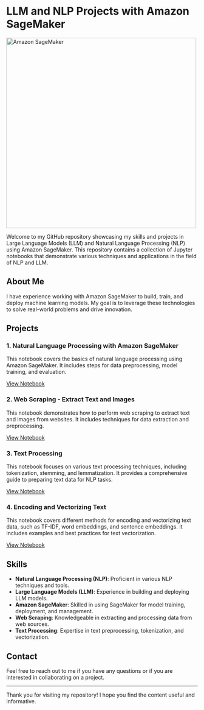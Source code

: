 # LLM and NLP Projects with Amazon SageMaker

<img src="https://github.com/CatelloTheDataProjectManager/NLP-with-SageMaker/blob/main/Amazon%20SageMaker.jpg" alt="Amazon SageMaker" width="500"/>

Welcome to my GitHub repository showcasing my skills and projects in Large Language Models (LLM) and Natural Language Processing (NLP) using Amazon SageMaker. This repository contains a collection of Jupyter notebooks that demonstrate various techniques and applications in the field of NLP and LLM.

## About Me

I have experience working with Amazon SageMaker to build, train, and deploy machine learning models. My goal is to leverage these technologies to solve real-world problems and drive innovation.

## Projects

### 1. Natural Language Processing with Amazon SageMaker

This notebook covers the basics of natural language processing using Amazon SageMaker. It includes steps for data preprocessing, model training, and evaluation.

[View Notebook](https://github.com/CatelloTheDataProjectManager/LLM-SageMaker/blob/main/Natural%20Language%20Processing%20with%20Amazon%20SageMaker.ipynb)

### 2. Web Scraping - Extract Text and Images

This notebook demonstrates how to perform web scraping to extract text and images from websites. It includes techniques for data extraction and preprocessing.

[View Notebook](https://github.com/CatelloTheDataProjectManager/LLM-SageMaker/blob/main/Web%20Scrapping%20-%20Extract%20Text%20and%20Images.ipynb)

### 3. Text Processing

This notebook focuses on various text processing techniques, including tokenization, stemming, and lemmatization. It provides a comprehensive guide to preparing text data for NLP tasks.

[View Notebook](https://github.com/CatelloTheDataProjectManager/LLM-SageMaker/blob/main/Text%20Processing.ipynb)

### 4. Encoding and Vectorizing Text

This notebook covers different methods for encoding and vectorizing text data, such as TF-IDF, word embeddings, and sentence embeddings. It includes examples and best practices for text vectorization.

[View Notebook](https://github.com/CatelloTheDataProjectManager/LLM-SageMaker/blob/main/Encoding%20and%20Vectorizing%20Text.ipynb)

## Skills

- **Natural Language Processing (NLP)**: Proficient in various NLP techniques and tools.
- **Large Language Models (LLM)**: Experience in building and deploying LLM models.
- **Amazon SageMaker**: Skilled in using SageMaker for model training, deployment, and management.
- **Web Scraping**: Knowledgeable in extracting and processing data from web sources.
- **Text Processing**: Expertise in text preprocessing, tokenization, and vectorization.

## Contact

Feel free to reach out to me if you have any questions or if you are interested in collaborating on a project.

---

Thank you for visiting my repository! I hope you find the content useful and informative.


